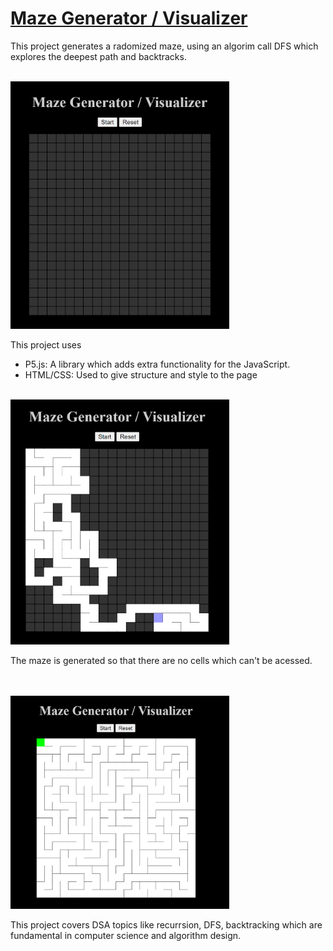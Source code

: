 # [Maze Generator / Visualizer](https://varshithnaidulpu.github.io/Maze-Generator-Visualizer/)

This project generates a radomized maze, using an algorim call DFS which explores the deepest path and backtracks.

<br>

<img src="./src/unsolved.png" width="350">

<br>

This project uses

- P5.js: A library which adds extra functionality for the JavaScript.
- HTML/CSS: Used to give structure and style to the page

<br>

<img src="./src/solving.png" width="350">

<br>

The maze is generated so that there are no cells which can't be acessed.

<br>
<br>

<img src="./src/completed.png" width="350">

<br>

This project covers DSA topics like recurrsion, DFS, backtracking which are fundamental in computer science and algorithm design.
